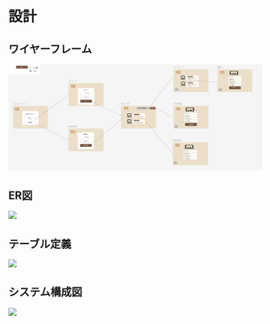 # 設計
## ワイヤーフレーム
<img src="images/wireframe.png">

## ER図
<img src="images/">

## テーブル定義
<img src="images/" width="500">

## システム構成図
<img src="images/" width="500">



